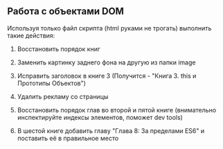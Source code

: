 ## Работа с объектами DOM

Используя только файл скрипта (html руками не трогать) выполнить такие действия:

  1. Восстановить порядок книг

  2. Заменить картинку заднего фона на другую из папки image

  3. Исправить заголовок в книге 3 (Получится - "Книга 3. this и Прототипы Объектов")

  4. Удалить рекламу со страницы

  5. Восстановить порядок глав во второй и пятой книге (внимательно инспектируйте индексы элементов, поможет dev tools)

  6. В шестой книге добавить главу "Глава 8: За пределами ES6" и поставить её в правильное место